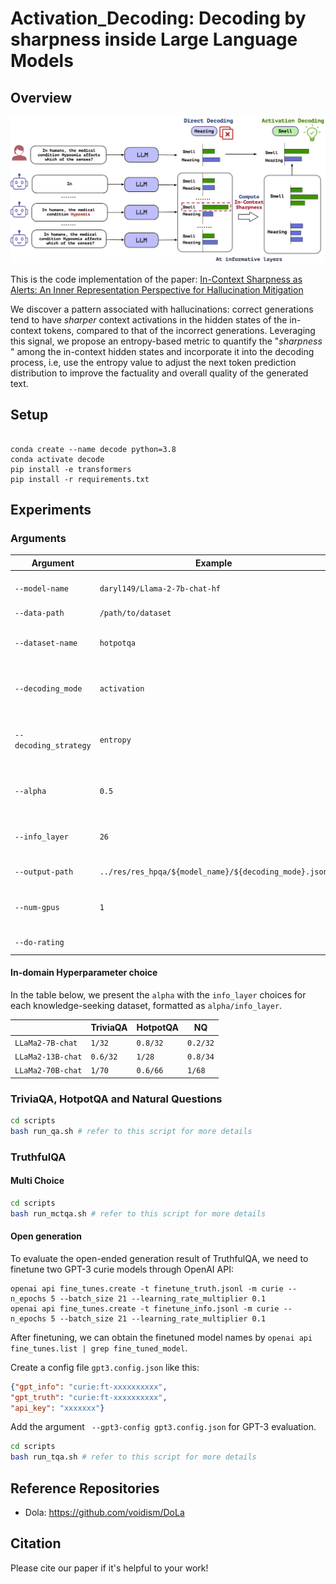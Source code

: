 
Activation_Decoding: Decoding by sharpness inside Large Language Models
=======================================================================

## Overview

![](figure/ad.png)

This is the code implementation of the paper: [In-Context Sharpness as Alerts: An Inner Representation Perspective for Hallucination Mitigation
](https://github.com/hkust-nlp/Activation_decoding)

We discover a pattern associated with hallucinations: correct generations tend to have *sharper* context activations in the hidden states of the in-context tokens, compared to that of the incorrect generations. Leveraging this signal, we propose an entropy-based metric to quantify the "*sharpness* " among the in-context hidden states and incorporate it into the decoding process, i.e, use the entropy value to adjust the next token prediction distribution to improve the factuality and overall quality of the generated text.

## Setup

```

conda create --name decode python=3.8
conda activate decode
pip install -e transformers
pip install -r requirements.txt
```

## Experiments

### Arguments

| Argument          | Example           | Description   |
| ----------------- | ----------------- | ------------- |
| `--model-name`    | `daryl149/Llama-2-7b-chat-hf` | Specifies the model you want to use, currently we support LLaMA all versions. |
| `--data-path`     | `/path/to/dataset` | Path to the dataset file or folder. |
| `--dataset-name`     | `hotpotqa` | The dataset for evaluation. Can choose from `"natural_questions" or "triviaqa"` |
| `--decoding_mode`      |``activation`` | Choose the decoding mode. Can choose from  `"baseline", "dola", "activation","activation_dola"` |
| `--decoding_strategy`      |`entropy` | Add this when the `"decoding_mode"` is `activation`or `activation_dola`.  Can choose from  `"entropy", "single_entropy"` |
| `--alpha`      |`0.5`| Control the magnitude of activation. For OOD test, we use `0.5/0.8/1.0` for `7B/13B/70B` models. |
| `--info_layer`      |`26`| The index of layer we use to calculate the entropy. For OOD test, we use `26/34/70` for `7B/13B/70B` models. |
| `--output-path`   | ``../res/res_hpqa/${model_name}/${decoding_mode}.json`` | Where to store the output results. |
| `--num-gpus`      | `1` | Number of GPUs to use, `1/1/2` for `7B/13B/70B` model sizes respectively if you are using 80G GPU cards.  |
| `--do-rating`      | | Add this to output evaluation results  |

#### In-domain Hyperparameter choice

In the table below, we present the `alpha` with the `info_layer` choices for each knowledge-seeking dataset, formatted as `alpha/info_layer`.

| | TriviaQA | HotpotQA | NQ |
|---| --- | --- | --- |
|`LLaMa2-7B-chat`| `1/32`| `0.8/32` |`0.2/32`  |
|`LLaMa2-13B-chat`| `0.6/32` |`1/28`  |  `0.8/34`|
|`LLaMa2-70B-chat`|  `1/70`| `0.6/66` | `1/68` |

### TriviaQA, HotpotQA and Natural Questions

```bash
cd scripts
bash run_qa.sh # refer to this script for more details
```

### TruthfulQA

#### Multi Choice

```bash
cd scripts
bash run_mctqa.sh # refer to this script for more details
```

#### Open generation

To evaluate the open-ended generation result of TruthfulQA, we need to finetune two GPT-3 curie models through OpenAI API:

```
openai api fine_tunes.create -t finetune_truth.jsonl -m curie --n_epochs 5 --batch_size 21 --learning_rate_multiplier 0.1
openai api fine_tunes.create -t finetune_info.jsonl -m curie --n_epochs 5 --batch_size 21 --learning_rate_multiplier 0.1
```

After finetuning, we can obtain the finetuned model names by `openai api fine_tunes.list | grep fine_tuned_model`.

Create a config file `gpt3.config.json` like this:

```json
{"gpt_info": "curie:ft-xxxxxxxxxx",
"gpt_truth": "curie:ft-xxxxxxxxxx",
"api_key": "xxxxxxx"}
```

Add the argument ` --gpt3-config gpt3.config.json` for GPT-3 evaluation.

```bash
cd scripts
bash run_tqa.sh # refer to this script for more details
```

## Reference Repositories

- Dola: https://github.com/voidism/DoLa

## Citation

Please cite our paper if it's helpful to your work!

```

```

```

```
